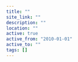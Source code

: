 ```yaml
---
title: ""
site_link: ""
description: ""
location: ""
active: true
active_from: "2010-01-01"
active_to: ""
tags: []
---
```

